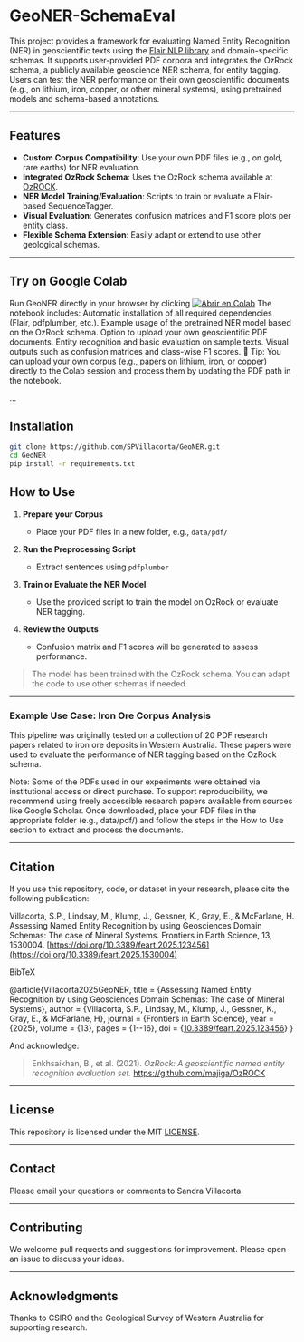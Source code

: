 # GeoNER-SchemaEval
This project provides a framework for evaluating Named Entity Recognition (NER) in geoscientific texts using the [Flair NLP library](https://github.com/flairNLP/flair) and domain-specific schemas. It supports user-provided PDF corpora and integrates the OzRock schema, a publicly available geoscience NER schema, for entity tagging.
Users can test the NER performance on their own geoscientific documents (e.g., on lithium, iron, copper, or other mineral systems), using pretrained models and schema-based annotations.

---

## Features

- **Custom Corpus Compatibility**: Use your own PDF files (e.g., on gold, rare earths) for NER evaluation.
- **Integrated OzRock Schema**: Uses the OzRock schema available at [OzROCK](https://github.com/majiga/OzROCK).
- **NER Model Training/Evaluation**: Scripts to train or evaluate a Flair-based SequenceTagger.
- **Visual Evaluation**: Generates confusion matrices and F1 score plots per entity class.
- **Flexible Schema Extension**: Easily adapt or extend to use other geological schemas.

---

## Try on Google Colab
Run GeoNER directly in your browser by clicking 
[![Abrir en Colab](https://colab.research.google.com/assets/colab-badge.svg)](https://colab.research.google.com/github/SPVillacorta/GeoNER-SchemaEval/blob/main/notebooks/geoner_schema_eval.ipynb)
The notebook includes:
Automatic installation of all required dependencies (Flair, pdfplumber, etc.).
Example usage of the pretrained NER model based on the OzRock schema.
Option to upload your own geoscientific PDF documents.
Entity recognition and basic evaluation on sample texts.
Visual outputs such as confusion matrices and class-wise F1 scores.
📁 Tip: You can upload your own corpus (e.g., papers on lithium, iron, or copper) directly to the Colab session and process them by updating the PDF path in the notebook.

...

## Installation

```bash
git clone https://github.com/SPVillacorta/GeoNER.git
cd GeoNER
pip install -r requirements.txt
```


## How to Use

1. **Prepare your Corpus**
   - Place your PDF files in a new folder, e.g., `data/pdf/`

2. **Run the Preprocessing Script**
   - Extract sentences using `pdfplumber`

3. **Train or Evaluate the NER Model**
   - Use the provided script to train the model on OzRock or evaluate NER tagging.

4. **Review the Outputs**
   - Confusion matrix and F1 scores will be generated to assess performance.

> The model has been trained with the OzRock schema. You can adapt the code to use other schemas if needed.

---

### Example Use Case: Iron Ore Corpus Analysis
This pipeline was originally tested on a collection of 20 PDF research papers related to iron ore deposits in Western Australia. These papers were used to evaluate the performance of NER tagging based on the OzRock schema.

Note: Some of the PDFs used in our experiments were obtained via institutional access or direct purchase. To support reproducibility, we recommend using freely accessible research papers available from sources like Google Scholar. Once downloaded, place your PDF files in the appropriate folder (e.g., data/pdf/) and follow the steps in the How to Use section to extract and process the documents.

---

## Citation
If you use this repository, code, or dataset in your research, please cite the following publication:

Villacorta, S.P., Lindsay, M., Klump, J., Gessner, K., Gray, E., & McFarlane, H. Assessing Named Entity Recognition by using Geosciences Domain Schemas: The case of Mineral Systems. Frontiers in Earth Science, 13, 1530004. [https://doi.org/10.3389/feart.2025.123456](https://doi.org/10.3389/feart.2025.1530004)

BibTeX

@article{Villacorta2025GeoNER,
  title     = {Assessing Named Entity Recognition by using Geosciences Domain Schemas: The case of Mineral Systems},
  author    = {Villacorta, S.P., Lindsay, M., Klump, J., Gessner, K., Gray, E., & McFarlane, H},
  journal   = {Frontiers in Earth Science},
  year      = {2025},
  volume    = {13},
  pages     = {1--16},
  doi       = {[10.3389/feart.2025.123456](https://doi.org/10.3389/feart.2025.1530004)}
}

And acknowledge:
> Enkhsaikhan, B., et al. (2021). *OzRock: A geoscientific named entity recognition evaluation set.* https://github.com/majiga/OzROCK

---

## License

This repository is licensed under the MIT [LICENSE](LICENSE).

---

## Contact
Please email your questions or comments to Sandra Villacorta.

---

## Contributing

We welcome pull requests and suggestions for improvement. Please open an issue to discuss your ideas.

---

## Acknowledgments

Thanks to CSIRO and the Geological Survey of Western Australia for supporting research.
